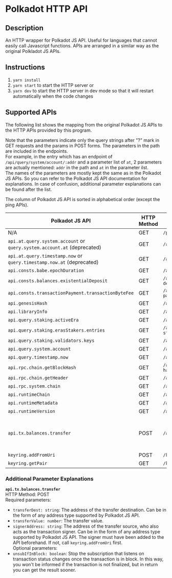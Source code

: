 # Polkadot HTTP API

## Description
An HTTP wrapper for Polkadot JS API. Useful for languages that cannot easily call Javascript functions. APIs are arranged in a similar way as the original Polkladot JS APIs.

## Instructions

1.  `yarn install`
2.  `yarn start` to start the HTTP server or
3.  `yarn dev` to start the HTTP server in dev mode so that it will restart automatically when the code changes

## Supported APIs

The following list shows the mapping from the original Polkadot JS APIs to the HTTP APIs provided by this program.

Note that the parameters indicate only the query strings after "?" mark in GET requests and the params in POST forms. The parameters in the path are included in the endpoints.  
For example, in the entry which has an endpoint of `/api/query/system/account/:addr` and a parameter list of `at`, 2 parameters are actually mentioned: `addr` in the path and `at` in the parameter ilst.  
The names of the parameters are mostly kept the same as in the Polkadot JS APIs. So you can refer to the Polkadot JS API documentation for explanations. In case of confusion, additional parameter explanations can be found after the list.

The column of Polkadot JS API is sorted in alphabetical order (except the ping APIs).

|Polkadot JS API|HTTP Method|HTTP Endpoint|Parameters|Optional Parameters|
|-|-|-|-|-|
|N/A|GET|`/ping`|||
|`api.at.query.system.account` or `query.system.account.at` (deprecated)|GET|`/api/query/system/account/:addr`|`at`||
|`api.at.query.timestamp.now` or `query.timestamp.now.at` (deprecated)|GET|`/api/query/timestamp/now`|`at`||
|`api.consts.babe.epochDuration`|GET|`/api/consts/babe/epoch-duration`|||
|`api.consts.balances.existentialDeposit`|GET|`/api/consts/balances/existential-deposit`|||
|`api.consts.transactionPayment.transactionByteFee`|GET|`/api/consts/transaction-payment/transaction-byte-fee`|||
|`api.genesisHash`|GET|`/api/genesis-hash`|||
|`api.libraryInfo`|GET|`/api/library-info`|||
|`api.query.staking.activeEra`|GET|`/api/query/staking/active-era`|||
|`api.query.staking.erasStakers.entries`|GET|`/api/query/staking/eras-stakers/entries/:index`|||
|`api.query.staking.validators.keys`|GET|`/api/query/staking/validators/keys`|||
|`api.query.system.account`|GET|`/api/query/system/account/:addr`|||
|`api.query.timestamp.now`|GET|`/api/query/timestamp/now`|||
|`api.rpc.chain.getBlockHash`|GET|`/api/rpc/chain/block-hash/:blockNumber`|||
|`api.rpc.chain.getHeader`|GET|`/api/rpc/chain/header`|||
|`api.rpc.system.chain`|GET|`/api/rpc/system/chain`|||
|`api.runtimeChain`|GET|`/api/runtime-chain`|||
|`api.runtimeMetadata`|GET|`/api/runtime-metadata`|||
|`api.runtimeVersion`|GET|`/api/runtime-version`|||
|`api.tx.balances.transfer`|POST|`/api/tx/balances/transfer`|`transferDest: string`, `transferValue: number`, `signerAddress: string`|`unsubIfInBlock: boolean`|
|`keyring.addFromUri`|POST|`/keyring/from-uri`|`phrase`|`meta`|
|`keyring.getPair`|GET|`/keyring/pair/:address`|||

### Additional Parameter Explanations

**`api.tx.balances.transfer`**  
HTTP Method: POST  
Required parameters:
- `transferDest: string`: The address of the transfer destination. Can be in the form of any address type supported by Polkadot JS API.
- `transferValue: number`: The transfer value.
- `signerAddress: string`: The address of the transfer source, who also acts as the transaction signer. Can be in the form of any address type supported by Polkadot JS API. The signer must have been added to the API beforehand. If not, call `keyring.addFromUri` first.  
Optional parameters:
- `unsubIfInBlock: boolean`: Stop the subscription that listens on transaction status changes once the transaction is in block. In this way, you won't be informed if the transaction is not finalized, but in return you can get the result sooner.
